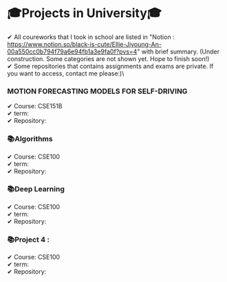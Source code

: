 # 🎓Projects in University🎓
✔︎ All coureworks that I took in school are listed in "Notion : https://www.notion.so/black-is-cute/Ellie-Jiyoung-An-00a550cc0b794f79a6e94fb1a3e9fa0f?pvs=4" with brief summary. 
 (Under construction. Some categories are not shown yet. Hope to finish soon!)\
✔︎ Some repositories that contains assignments and exams are private. If you want to access, contact me please:)\

### MOTION FORECASTING MODELS FOR SELF-DRIVING
✔︎ Course: CSE151B \
✔︎ term: \
✔︎ Repository: 

### 📚Algorithms
✔︎ Course: CSE100\
✔︎ term: \
✔︎ Repository: 

### 📚Deep Learning
✔︎ Course: CSE100\
✔︎ term: \
✔︎ Repository: 

### 📚Project 4 : 
✔︎ Course: CSE100\
✔︎ term: \
✔︎ Repository: 

